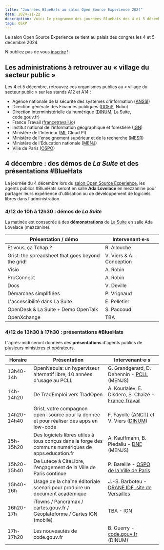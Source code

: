 ```yaml
---
title: "Journées BlueHats au salon Open Source Experience 2024"
date: 2024-11-22
description: Voici le programme des journées BlueHats des 4 et 5 décembre 2024 au salon Open Source Experience.
tags: OSXP
---
```


Le salon Open Source Experience se tient au palais des congrès les 4 et 5 décembre 2024.

N'oubliez pas de vous [inscrire](https://www.opensource-experience.com/creer-mon-badge/?payment_promo_code=E-DINUMOSXP24&utm_source=email&utm_medium=email&utm_campaign=dinum) !

## Les administrations à retrouver au « village du secteur public »

Les 4 et 5 décembre, retrouvez ces organismes publics au « village du
secteur public » sur les stands A12 et A14 :

- Agence nationale de la sécurité des systèmes d'information ([ANSSI](https://cyber.gouv.fr/))
- Direction générale des Finances publiques ([DGFiP](https://www.economie.gouv.fr/dgfip), Nubo)
- Direction interministérielle du numérique ([DINUM](https://www.numerique.gouv.fr/), La Suite, code.gouv.fr)
- France Travail ([francetravail.io](https://francetravail.io/))
- Institut national de l'information géographique et forestière ([IGN](https://www.ign.fr/))
- Ministère de l'Intérieur ([MI](https://www.interieur.gouv.fr), Cloud PI)
- Ministère de l'enseignement supérieur et de la recherche ([MESR](https://www.enseignementsup-recherche.gouv.fr/fr))
- Ministère de l'Éducation nationale ([MENJ](https://www.education.gouv.fr/))
- Ville de Paris ([OSPO](https://opensource.paris.fr))

## 4 décembre : des démos de *La Suite* et des présentations #BlueHats

La journée du 4 décembre lors du [salon Open Source Experience](https://www.opensource-experience.com/), les agents publics #BlueHats seront en salle **Ada Lovelace** en mezzanine pour partager leurs expérience d'utilisation ou de développement de logiciels libres dans l'administration.

### 4/12 de 10h à 12h30 : démos de *La Suite*

La matinée est consacrée à des **démonstrations** de [La Suite](https://lasuite.numerique.gouv.fr) en salle Ada Lovelace (mezzanine).

| Présentation / démo                               | Intervenant·e·s          |
|---------------------------------------------------|--------------------------|
| Et vous, ça Tchap ?                               | R. Allouche              |
| Grist: the spreadsheet that goes beyond the grid! | V. Viers & A. Conception |
| Visio                                             | A. Robin                 |
| ProConnect                                        | A. Robin                 |
| Docs                                              | V. Deville               |
| Démarches simplifiées                             | P. Vrignaud              |
| L'accessibilité dans La Suite                     | E. Pelletier             |
| OpenDesk & La Suite + Demo OpenTalk               | S. Paccoud               |
| OpenXchange                                       | TBA                      |

### 4/12 de 13h30 à 17h30 : présentations #BlueHats

L'après-midi seront données des **présentations** d'agents publics de plusieurs ministères et opérateurs.

| Horaire     | Présentation                                                                                        | Intervenant·e·s                                                                                                           |
|-------------|-----------------------------------------------------------------------------------------------------|---------------------------------------------------------------------------------------------------------------------------|
| 13h40-14h   | OpenNebula: un hyperviseur alternatif libre, 10 années d'usage au PCLL                              | G. Grandgérard, D. Dehennin - [PCLL](https://pcll.ac-dijon.fr/pcll/) (MENJS)                                              |
| 14h-14h20   | De TradEmploi vers TradOpen                                                                         | A. Kourlaiev, E. Disdero, S. Chaize - [France Travail](https://francetravail.io/)                                         |
| 14h20-14h40 | Grist, votre compagnon open-source pour la donnée et pour réaliser des apps en low-code             | F. Fayolle ([ANCT](https://incubateur.anct.gouv.fr/)) et V. Viers ([DINUM](https://www.numerique.gouv.fr))                |
| 15h-15h20   | Des logiciels libres utiles à tous conçus dans la forge des communs numériques de apps.education.fr | A. Kauffmann, B. Piedallu - [DNE](https://www.education.gouv.fr/direction-du-numerique-pour-l-education-dne-9983) (MENJS) |
| 15h20-15h40 | De Lutece à CiteLibre, l'engagement de la Ville de Paris continue                                   | P. Bareille - [OSPO de la Ville de Paris](https://opensource.paris.fr/)                                                   |
| 15h40-16h   | Usage de la chaîne éditoriale scenari pour produire un document académique                          | J.-S. Barboteu - [DRANE IDF, site de Versailles](https://drane-versailles.region-academique-idf.fr)                       |
| 16h20-17h   | iTowns / Panoramax / cartes.gouv.fr / Géoplateforme / Cartes IGN (mobile)                           | TBA - [IGN](https://www.ign.fr/)                                                                                          |
| 17h-17h20   | Les nouveautés de code.gouv.fr                                                                      | B. Guerry - [code.gouv.fr](https://code.gouv.fr/fr/) (DINUM)                                                              |



